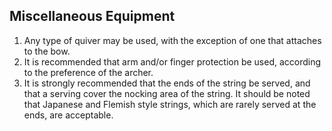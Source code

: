 ## Miscellaneous Equipment
1.  Any type of quiver may be used, with the exception of one that attaches to the bow.
2.  It is recommended that arm and/or finger protection be used, according to the preference of the archer.
3.  It is strongly recommended that the ends of the string be served, and that a serving cover the nocking area of the string. It should be noted that Japanese and Flemish style strings, which are rarely served at the ends, are acceptable.


